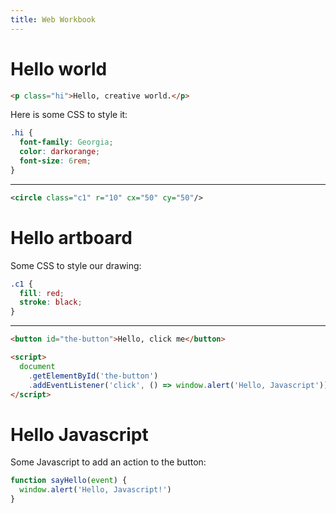 ```yaml
---
title: Web Workbook
---
```


# Hello world

```html
<p class="hi">Hello, creative world.</p>
```

Here is some CSS to style it:

```css
.hi {
  font-family: Georgia;
  color: darkorange;
  font-size: 6rem;
}
```

---

```svg
<circle class="c1" r="10" cx="50" cy="50"/>
```

# Hello artboard

Some CSS to style our drawing:

```css
.c1 {
  fill: red;
  stroke: black;
}
```

---

```html
<button id="the-button">Hello, click me</button>

<script>
  document
    .getElementById('the-button')
    .addEventListener('click', () => window.alert('Hello, Javascript'))
</script>
```

# Hello Javascript

Some Javascript to add an action to the button:

```js
function sayHello(event) {
  window.alert('Hello, Javascript!')
}
```
